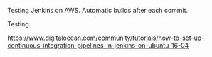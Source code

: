Testing Jenkins on AWS. Automatic builds after each commit. 

Testing.

https://www.digitalocean.com/community/tutorials/how-to-set-up-continuous-integration-pipelines-in-jenkins-on-ubuntu-16-04
